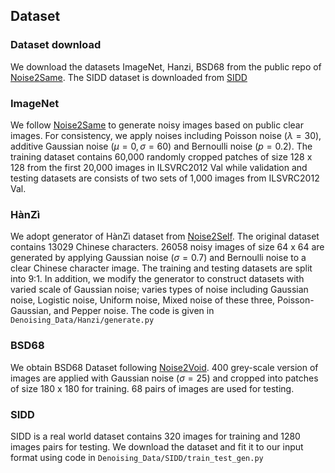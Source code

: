 Dataset
-----
### Dataset download
We download the datasets ImageNet, Hanzi, BSD68 from the public repo of [Noise2Same](https://github.com/divelab/Noise2Same/tree/main/Denoising_data). The SIDD dataset is downloaded from [SIDD](https://www.eecs.yorku.ca/~kamel/sidd/index.php)

### ImageNet 
We follow [Noise2Same](https://github.com/divelab/Noise2Same/tree/main/Denoising_data) to generate noisy images based on public clear images. For consistency, we apply noises including Poisson noise ($\lambda = 30$), additive Gaussian noise ($\mu = 0, \sigma = 60$) and Bernoulli noise ($p = 0.2$). The training dataset contains 60,000 randomly cropped patches of size 128 x 128 from the first 20,000 images in ILSVRC2012 Val while validation and testing datasets are consists of two sets of 1,000 images from ILSVRC2012 Val.

### HànZì
We adopt generator of HànZì dataset from [Noise2Self](https://arxiv.org/abs/1901.11365). The original dataset contains 13029 Chinese characters. 26058 noisy images of size 64 x 64 are generated by applying Gaussian noise ($\sigma = 0.7$) and Bernoulli noise to a clear Chinese character image. The training and testing datasets are split into 9:1. In addition, we modify the generator to construct datasets with varied scale of Gaussian noise; varies types of noise including Gaussian noise, Logistic noise, Uniform noise, Mixed noise of these three, Poisson-Gaussian, and Pepper noise. The code is given in ```Denoising_Data/Hanzi/generate.py```

### BSD68
We obtain BSD68 Dataset following [Noise2Void](https://arxiv.org/abs/1811.10980). 400 grey-scale version of images are applied with Gaussian noise ($\sigma = 25$) and cropped into patches of size 180 x 180 for training. 68 pairs of images are used for testing.

### SIDD
SIDD is a real world dataset contains 320 images for training and 1280 images pairs for testing. We download the dataset and fit it to our input format using code in ```Denoising_Data/SIDD/train_test_gen.py```

